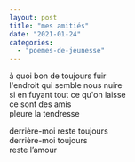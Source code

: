 ```yaml
---
layout: post
title: "mes amitiés"
date: "2021-01-24"
categories: 
  - "poemes-de-jeunesse"
---
```


à quoi bon de toujours fuir  
l'endroit qui semble nous nuire  
si en fuyant tout ce qu'on laisse  
ce sont des amis  
pleure la tendresse

derrière-moi reste toujours  
derrière-moi toujours  
reste l’amour
